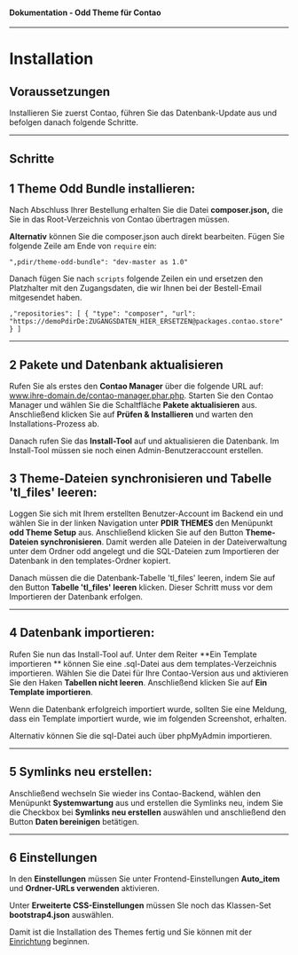 #### Dokumentation - Odd Theme für Contao

---

# Installation

## Voraussetzungen

Installieren Sie zuerst Contao, führen Sie das Datenbank-Update aus und befolgen danach folgende Schritte.

---

## Schritte

## 1 Theme Odd Bundle installieren:

Nach Abschluss Ihrer Bestellung erhalten Sie die Datei **composer.json,** die Sie in das Root-Verzeichnis von Contao übertragen müssen.

**Alternativ** können Sie die composer.json auch direkt bearbeiten. Fügen Sie folgende Zeile am Ende von `require` ein:

`",pdir/theme-odd-bundle": "dev-master as 1.0"`

Danach fügen Sie nach `scripts` folgende Zeilen ein und ersetzen den Platzhalter mit den Zugangsdaten, die wir Ihnen bei der Bestell-Email mitgesendet haben.

`,"repositories": [
    {
        "type": "composer",
        "url": "https://demoPdirDe:ZUGANGSDATEN_HIER_ERSETZEN@packages.contao.store"
    }
]`

---

## 2 Pakete und Datenbank aktualisieren ##

Rufen Sie als erstes den **Contao Manager** über die folgende URL auf: www.ihre-domain.de/contao-manager.phar.php. Starten Sie den Contao Manager und wählen Sie die Schaltfläche **Pakete aktualisieren** aus. Anschließend klicken Sie auf **Prüfen & Installieren** und warten den Installations-Prozess ab.

Danach rufen Sie das **Install-Tool** auf und aktualisieren die Datenbank. Im Install-Tool müssen sie noch einen Admin-Benutzeraccount erstellen.

## 3 Theme-Dateien synchronisieren und Tabelle 'tl\_files' leeren:

Loggen Sie sich mit Ihrem erstellten Benutzer-Account im Backend ein und wählen Sie in der linken Navigation unter **PDIR THEMES** den Menüpunkt **odd Theme Setup** aus. Anschließend klicken Sie auf den Button **Theme-Dateien synchronisieren**. Damit werden alle Dateien in der Dateiverwaltung unter dem Ordner odd angelegt und die SQL-Dateien zum Importieren der Datenbank in den templates-Ordner kopiert.

Danach müssen die die Datenbank-Tabelle 'tl\_files' leeren, indem Sie auf den Button **Tabelle 'tl\_files' leeren** klicken. Dieser Schritt muss vor dem Importieren der Datenbank erfolgen.

---

## 4 Datenbank importieren:

Rufen Sie nun das Install-Tool auf. Unter dem Reiter **Ein Template importieren ** können Sie eine .sql-Datei aus dem templates-Verzeichnis importieren. Wählen Sie die Datei für Ihre Contao-Version aus und aktivieren Sie den Haken **Tabellen nicht leeren**. Anschließend klicken Sie auf **Ein Template importieren**.

Wenn die Datenbank erfolgreich importiert wurde, sollten Sie eine Meldung, dass ein Template importiert wurde, wie im folgenden Screenshot, erhalten.

Alternativ können Sie die sql-Datei auch über phpMyAdmin importieren.

---

## 5 Symlinks neu erstellen:

Anschließend wechseln Sie wieder ins Contao-Backend, wählen den Menüpunkt **Systemwartung** aus und erstellen die Symlinks neu, indem Sie die Checkbox bei **Symlinks neu erstellen** auswählen und anschließend den Button **Daten bereinigen** betätigen.

---

## 6 Einstellungen

In den **Einstellungen** müssen Sie unter Frontend-Einstellungen **Auto\_item** und **Ordner-URLs verwenden** aktivieren.

Unter **Erweiterte CSS-Einstellungen** müssen SIe noch das Klassen-Set **bootstrap4.json** auswählen.

Damit ist die Installation des Themes fertig und Sie können mit der [Einrichtung](odd-theme/einrichtung.md) beginnen.